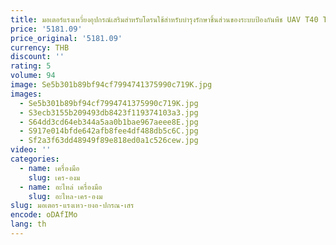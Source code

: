 ```yaml
---
title: มอเตอร์แรงเหวี่ยงอุปกรณ์เสริมสำหรับโดรนใช้สำหรับบำรุงรักษาชิ้นส่วนของระบบป้องกันพืช UAV T40 T20P T50 T25ผลิตภัณฑ์ใหม่
price: '5181.09'
price_original: '5181.09'
currency: THB
discount: ''
rating: 5
volume: 94
image: Se5b301b89bf94cf7994741375990c719K.jpg
images:
  - Se5b301b89bf94cf7994741375990c719K.jpg
  - S3ecb3155b209493db8423f119374103a3.jpg
  - S64dd3cd64eb344a5aa0b1bae967aeee8E.jpg
  - S917e014bfde642afb8fee4df488db5c6C.jpg
  - Sf2a3f63dd48949f89e818ed0a1c526cew.jpg
video: ''
categories:
  - name: เครื่องมือ
    slug: เคร-องม
  - name: อะไหล่ เครื่องมือ
    slug: อะไหล-เคร-องม
slug: มอเตอร-แรงเหว-ยงอ-ปกรณ-เสร
encode: oDAfIMo
lang: th
---
```

  